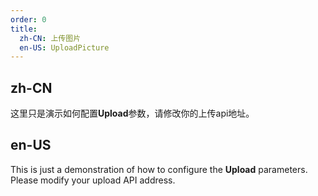 ```yaml
---
order: 0
title:
  zh-CN: 上传图片
  en-US: UploadPicture
---
```


## zh-CN

这里只是演示如何配置**Upload**参数，请修改你的上传api地址。

## en-US

This is just a demonstration of how to configure the **Upload** parameters. Please modify your upload API address.
